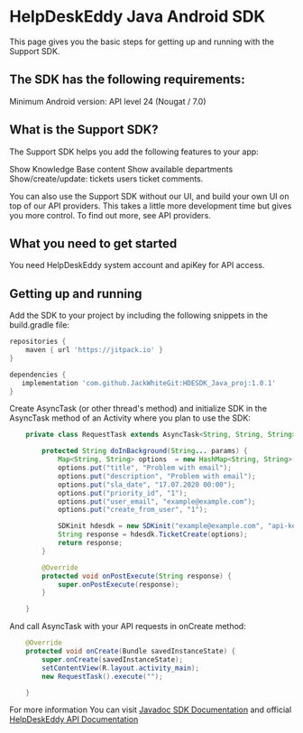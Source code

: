 HelpDeskEddy Java Android SDK
==================

This page gives you the basic steps for getting up and running with the Support SDK.

## The SDK has the following requirements:

Minimum Android version: API level 24 (Nougat / 7.0)

## What is the Support SDK?
The Support SDK helps you add the following features to your app:

Show Knowledge Base content
Show available departments
Show/create/update:
tickets
users
ticket comments.

You can also use the Support SDK without our UI, and build your own UI on top of our API providers. This takes a little more development time but gives you more control. To find out more, see API providers.

## What you need to get started
You need HelpDeskEddy system account and apiKey for API access. 

## Getting up and running
Add the SDK to your project by including the following snippets in the build.gradle file:
```groovy
repositories {
    maven { url 'https://jitpack.io' }
}
```
```groovy
dependencies {
   implementation 'com.github.JackWhiteGit:HDESDK_Java_proj:1.0.1'
}
```
Create AsyncTask (or other thread's method) and initialize SDK in the AsyncTask method of an Activity where you plan to use the SDK:

```java
    private class RequestTask extends AsyncTask<String, String, String> {

        protected String doInBackground(String... params) {
            Map<String, String> options  = new HashMap<String, String>();
            options.put("title", "Problem with email");
            options.put("description", "Problem with email");
            options.put("sla_date", "17.07.2020 00:00");
            options.put("priority_id", "1");
            options.put("user_email", "example@example.com");
            options.put("create_from_user", "1");

            SDKinit hdesdk = new SDKinit("example@example.com", "api-key", "https://example.helpdeskeddy.com");
            String response = hdesdk.TicketCreate(options);
            return response;
        }

        @Override
        protected void onPostExecute(String response) {
            super.onPostExecute(response);
        }

    }
```

And call AsyncTask with your API requests in onCreate method:

```java
    @Override
    protected void onCreate(Bundle savedInstanceState) {
        super.onCreate(savedInstanceState);
        setContentView(R.layout.activity_main);
        new RequestTask().execute("");

    }
```   
For more information You can visit [Javadoc SDK Documentation](http://demo3.newsite.lv/HDE_JAVA_SDK/index.php) and official [HelpDeskEddy API Documentation](https://helpdeskeddy.ru/api.html)
